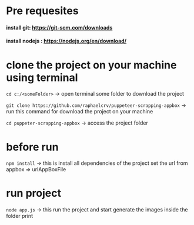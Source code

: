 # Pre requesites

#### install git: https://git-scm.com/downloads
#### install nodejs : https://nodejs.org/en/download/

# clone the project on your machine using terminal

`cd c:/<someFolder>` -> open terminal some folder to download the project

`git clone https://github.com/raphaelcrv/puppeteer-scrapping-appbox`  -> run this command for download the project on your machine

`cd puppeter-scrapping-appbox` -> access the project folder

# before run
`npm install` -> this is install all dependencies of the project
set the url from appbox => urlAppBoxFile

# run project
`node app.js` -> this run the project and start generate the images inside the folder print
